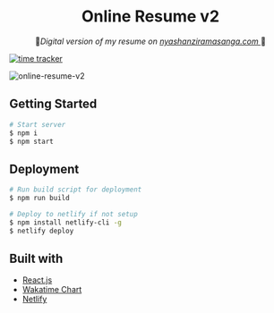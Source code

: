 <div align="center">
    <h1> Online Resume v2 </h1>
    <p>
      📝<i>Digital version of my resume on
        <a href='https://nyashanziramasanga.com/'>
        nyashanziramasanga.com
        </a>
      </i>📝
    </p>
</div>

[![time tracker](https://wakatime.com/badge/github/NyashaNziramasanga/online-resume-v2.svg)](https://wakatime.com/badge/github/NyashaNziramasanga/online-resume-v2)

![online-resume-v2](public/files/online-resume-v2.gif)

## Getting Started

```bash
# Start server
$ npm i
$ npm start
```

## Deployment

```bash
# Run build script for deployment
$ npm run build

# Deploy to netlify if not setup
$ npm install netlify-cli -g
$ netlify deploy
```

## Built with

- [React.js](https://reactjs.org/)
- [Wakatime Chart](https://wakatime.com/)
- [Netlify](https://www.netlify.com/)

